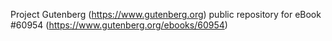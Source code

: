 Project Gutenberg (https://www.gutenberg.org) public repository for eBook #60954 (https://www.gutenberg.org/ebooks/60954)
